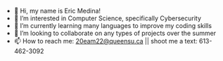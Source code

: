- 👋 Hi, my name is Eric Medina!
- 👀 I’m interested in Computer Science, specifically Cybersecurity
- 🌱 I’m currently learning many languages to improve my coding skills 
- 💞️ I’m looking to collaborate on any types of projects over the summer
- 📫 How to reach me: 20eam22@queensu.ca || shoot me a text: 613-462-3092

<!---
EMedina456/EMedina456 is a ✨ special ✨ repository because its `README.md` (this file) appears on your GitHub profile.
You can click the Preview link to take a look at your changes.
--->
